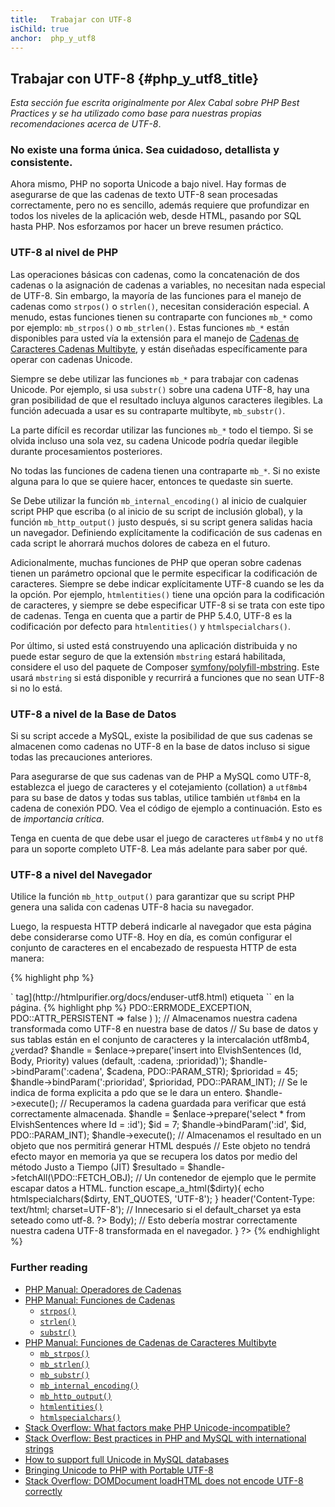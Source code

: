```yaml
---
title:   Trabajar con UTF-8
isChild: true
anchor:  php_y_utf8
---
```


## Trabajar con UTF-8 {#php_y_utf8_title}

_Esta sección fue escrita originalmente por Alex Cabal sobre PHP Best Practices y se ha
utilizado como base para nuestras propias recomendaciones acerca de UTF-8_.

### No existe una forma única. Sea cuidadoso, detallista y consistente.

Ahora mismo, PHP no soporta Unicode a bajo nivel. Hay formas de asegurarse de que las cadenas de texto UTF-8 sean procesadas
correctamente, pero no es sencillo, además requiere que profundizar en todos los niveles de la aplicación web, desde
HTML, pasando por SQL hasta PHP. Nos esforzamos por hacer un breve resumen práctico.

### UTF-8 al nivel de PHP

Las operaciones básicas con cadenas, como la concatenación de dos cadenas o la asignación de cadenas a variables,
no necesitan nada especial de UTF-8. Sin embargo, la mayoría de las funciones para el manejo de cadenas como
`strpos()` o `strlen()`, necesitan consideración especial. A menudo, estas funciones tienen su contraparte con
funciones `mb_*` como por ejemplo: `mb_strpos()` o `mb_strlen()`. Estas funciones `mb_*` están disponibles para usted
vía la extensión para el manejo de [Cadenas de Caracteres Cadenas Multibyte](http://php.net/manual/es/book.mbstring.php),
y están diseñadas específicamente para operar con cadenas Unicode.

Siempre se debe utilizar las funciones `mb_*` para trabajar con cadenas Unicode. Por ejemplo, si usa `substr()` sobre
una cadena UTF-8, hay una gran posibilidad de que el resultado incluya algunos caracteres ilegibles. La función adecuada
a usar es su contraparte multibyte, `mb_substr()`.

La parte difícil es recordar utilizar las funciones `mb_*` todo el tiempo. Si se olvida incluso una sola vez, su
cadena Unicode podría quedar ilegible durante procesamientos posteriores.

No todas las funciones de cadena tienen una contraparte `mb_*`. Si no existe alguna para lo que se quiere hacer, entonces
te quedaste sin suerte.

Se Debe utilizar la función `mb_internal_encoding()` al inicio de cualquier script PHP que escriba (o al inicio de su
script de inclusión global), y la función `mb_http_output()` justo después, si su script genera salidas hacia un navegador.
Definiendo explícitamente la codificación de sus cadenas en cada script le ahorrará muchos dolores de cabeza en el futuro.

Adicionalmente, muchas funciones de PHP que operan sobre cadenas tienen un parámetro opcional que le permite especificar
la codificación de caracteres. Siempre se debe indicar explícitamente UTF-8 cuando se les da la opción. Por ejemplo,
`htmlentities()` tiene una opción para la codificación de caracteres, y siempre se debe especificar UTF-8 si se trata con este
tipo de cadenas. Tenga en cuenta que a partir de PHP 5.4.0, UTF-8 es la codificación por defecto para `htmlentities()` y
`htmlspecialchars()`.

Por último, si usted está construyendo una aplicación distribuida y no puede estar seguro de que la extensión `mbstring` estará
habilitada, considere el uso del paquete de Composer [symfony/polyfill-mbstring](https://packagist.org/packages/symfony/polyfill-mbstring).
Este usará `mbstring` si está disponible y recurrirá a funciones que no sean UTF-8 si no lo está.

[Multibyte String Extension]: https://www.php.net/es/book.mbstring
[symfony/polyfill-mbstring]: https://packagist.org/packages/symfony/polyfill-mbstring

### UTF-8 a nivel de la Base de Datos

Si su script accede a MySQL, existe la posibilidad de que sus cadenas se almacenen como cadenas no UTF-8 en la base de datos incluso
si sigue todas las precauciones anteriores.

Para asegurarse de que sus cadenas van de PHP a MySQL como UTF-8, establezca el juego de caracteres y el cotejamiento (collation) a `utf8mb4`
para su base de datos y todas sus tablas, utilice también `utf8mb4` en la cadena de conexión PDO. Vea el código de ejemplo a continuación.
Esto es de _importancia crítica_.

Tenga en cuenta de que debe usar el juego de caracteres `utf8mb4` y no `utf8` para un soporte completo UTF-8. Lea más adelante para saber por qué.

### UTF-8 a nivel del Navegador

Utilice la función `mb_http_output()` para garantizar que su script PHP genera una salida con cadenas UTF-8 hacia su navegador.

Luego, la respuesta HTTP deberá indicarle al navegador que esta página debe considerarse como UTF-8. Hoy en día, es común configurar el conjunto de caracteres en el encabezado de respuesta HTTP de esta manera:

{% highlight php %}
<?php
header('Content-Type: text/html; charset=UTF-8')
{% endhighlight %}

El enfoque histórico para hacerlo era incluir la [charset `<meta>` tag](http://htmlpurifier.org/docs/enduser-utf8.html) etiqueta `<head>` en la página.

{% highlight php %}
<?php
// Indicarle a PHP que usaremos cadenas UTF-8 hasta el final del script.
mb_internal_encoding('UTF-8');
$utf_set = ini_set('default_charset', 'utf-8');
if (!$utf_set) {
    throw new Exception('No se pudo establecer default_charset a utf-8, ¡asegúrese de que esté configurado en su sistema!');
}

// Indicarle a PHP que se imprimirá  UTF-8 al navegador

mb_http_output('UTF-8');

// Nuestra cadena de prueba UTF-8
$cadena = 'Êl síla erin lû e-govaned vîn.';

// Transforma la cadena de alguna manera con una función multibyte
// Observe cómo cortamos la cadena en un carácter que no es ASCII para fines de demostración
$cadena = mb_substr($string, 0, 15);

// Conéctese a una base de datos para almacenar la cadena transformada
// Vea el ejemplo de PDO en este documento para obtener más información
// Tenga en cuenta el `charset=utf8mb4` en el Nombre del origen de datos (DSN)
$enlace = new PDO(
    'mysql:host=your-hostname;dbname=your-db;charset=utf8mb4',
    'tu-nombredeusuario',
    'tu-clave',
    array(
        PDO::ATTR_ERRMODE => PDO::ERRMODE_EXCEPTION,
        PDO::ATTR_PERSISTENT => false
    )
);

// Almacenamos nuestra cadena transformada como UTF-8 en nuestra base de datos
// Su base de datos y sus tablas están en el conjunto de caracteres y la intercalación utf8mb4, ¿verdad?

$handle = $enlace->prepare('insert into ElvishSentences (Id, Body, Priority) values (default, :cadena, :prioridad)');
$handle->bindParam(':cadena', $cadena, PDO::PARAM_STR);
$prioridad = 45;
$handle->bindParam(':prioridad', $prioridad, PDO::PARAM_INT); // Se le indica de forma explicita a pdo que se le dara un entero.
$handle->execute();


// Recuperamos la cadena guardada para verificar que está correctamente almacenada.
$handle = $enlace->prepare('select * from ElvishSentences where Id = :id');
$id = 7;
$handle->bindParam(':id', $id, PDO::PARAM_INT);
$handle->execute();

// Almacenamos el resultado en un objeto que nos permitirá generar HTML después
// Este objeto no tendrá efecto mayor en memoria ya que se recupera los datos por medio del método Justo a Tiempo (JIT)
$resultado = $handle->fetchAll(\PDO::FETCH_OBJ);

// Un contenedor de ejemplo que le permite escapar datos a HTML.
function escape_a_html($dirty){
    echo htmlspecialchars($dirty, ENT_QUOTES, 'UTF-8');
}

header('Content-Type: text/html; charset=UTF-8'); // Innecesario si el default_charset ya esta seteado como utf-8.
?><!doctype html>
<html>
    <head>
        <meta charset="UTF-8">
        <title>Página de prueba para UTF-8</title>
    </head>
    <body>
        <?php
        foreach($resultado as $row){
            escape_a_html($row->Body);  // Esto debería mostrar correctamente nuestra cadena UTF-8 transformada en el navegador.
        }
        ?>
    </body>
</html>
{% endhighlight %}

### Further reading

* [PHP Manual: Operadores de Cadenas](http://php.net/manual/es/language.operators.string.php)
* [PHP Manual: Funciones de Cadenas](http://php.net/manual/es/ref.strings.php)
    * [`strpos()`](http://php.net/manual/es/function.strpos.php)
    * [`strlen()`](http://php.net/manual/es/function.strlen.php)
    * [`substr()`](http://php.net/manual/es/function.substr.php)
* [PHP Manual: Funciones de Cadenas de Caracteres Multibyte](http://php.net/manual/es/ref.mbstring.php)
    * [`mb_strpos()`](http://php.net/manual/es/function.mb-strpos.php)
    * [`mb_strlen()`](http://php.net/manual/es/function.mb-strlen.php)
    * [`mb_substr()`](http://php.net/manual/es/function.mb-substr.php)
    * [`mb_internal_encoding()`](http://php.net/manual/es/function.mb-internal-encoding.php)
    * [`mb_http_output()`](http://php.net/manual/es/function.mb-http-output.php)
    * [`htmlentities()`](http://php.net/manual/es/function.htmlentities.php)
    * [`htmlspecialchars()`](http://www.php.net/manual/es/function.htmlspecialchars.php)
* [Stack Overflow: What factors make PHP Unicode-incompatible?](https://stackoverflow.com/questions/571694/what-factors-make-php-unicode-incompatible)
* [Stack Overflow: Best practices in PHP and MySQL with international strings](https://stackoverflow.com/questions/140728/best-practices-in-php-and-mysql-with-international-strings)
* [How to support full Unicode in MySQL databases](https://mathiasbynens.be/notes/mysql-utf8mb4)
* [Bringing Unicode to PHP with Portable UTF-8](https://www.sitepoint.com/bringing-unicode-to-php-with-portable-utf8/)
* [Stack Overflow: DOMDocument loadHTML does not encode UTF-8 correctly](https://stackoverflow.com/questions/8218230/php-domdocument-loadhtml-not-encoding-utf-8-correctly)